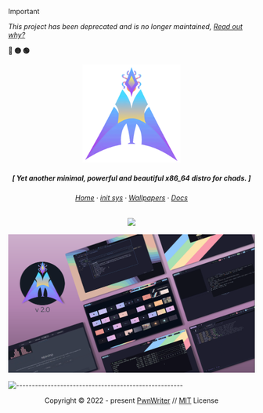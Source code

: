 > [!IMPORTANT]
> *_This project has been deprecated and is no longer maintained, [Read out why?](/profile/why.md)_*

 
 
<p align="left"><b><metis>🔴 🟡 🟢</metis></b></p>
<p align="center">
  <a href="https://metislinux.org"><img src="https://raw.githubusercontent.com/metis-os/.github/main/pix/logo.gif" height="200" width="200" alt="Metis Linux"></a>
<h5 align="center">[ Yet another minimal, powerful and beautiful x86_64 distro for chads. ]</h5>
 <p align="center">

<h6 align="center">
  <a href="https://metislinux.org">Home</a>
  ·
  <a href="https://metislinux.org/docs/guides/theinit">init sys</a>
  ·
  <a href="https://wallpaper.metislinux.org">Wallpapers</a>
  ·
  <a href="https://metislinux.org/docs/install/welcome">Docs</a>
</h6>

<p align="center">
  <img src="https://raw.githubusercontent.com/catppuccin/catppuccin/main/assets/palette/macchiato.png" width="400" />
</p>


![img](https://github.com/metis-os/metis-artworks/blob/main/artworks/Metis-Linux-v2.png)

![-----------------------------------------------------](https://raw.githubusercontent.com/andreasbm/readme/master/assets/lines/aqua.png)


<p align="center">Copyright &copy; 2022 - present <a href="https://github.com/pwnwriter">PwnWriter</a> // <a href="https://github.com/metis-os/.github/blob/main/LICENSE">MIT</a> License</p>
